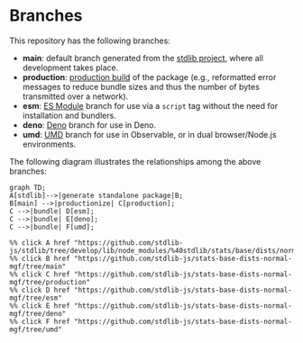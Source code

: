 <!--

@license Apache-2.0

Copyright (c) 2022 The Stdlib Authors.

Licensed under the Apache License, Version 2.0 (the "License");
you may not use this file except in compliance with the License.
You may obtain a copy of the License at

    http://www.apache.org/licenses/LICENSE-2.0

Unless required by applicable law or agreed to in writing, software
distributed under the License is distributed on an "AS IS" BASIS,
WITHOUT WARRANTIES OR CONDITIONS OF ANY KIND, either express or implied.
See the License for the specific language governing permissions and
limitations under the License.

-->

# Branches

This repository has the following branches:

-   **main**: default branch generated from the [stdlib project][stdlib-url], where all development takes place.
-   **production**: [production build][production-url] of the package (e.g., reformatted error messages to reduce bundle sizes and thus the number of bytes transmitted over a network).
-   **esm**: [ES Module][esm-url] branch for use via a `script` tag without the need for installation and bundlers.
-   **deno**: [Deno][deno-url] branch for use in Deno.
-   **umd**: [UMD][umd-url] branch for use in Observable, or in dual browser/Node.js environments.

The following diagram illustrates the relationships among the above branches:

```mermaid
graph TD;
A[stdlib]-->|generate standalone package|B;
B[main] -->|productionize| C[production];
C -->|bundle| D[esm];
C -->|bundle| E[deno];
C -->|bundle| F[umd];

%% click A href "https://github.com/stdlib-js/stdlib/tree/develop/lib/node_modules/%40stdlib/stats/base/dists/normal/mgf"
%% click B href "https://github.com/stdlib-js/stats-base-dists-normal-mgf/tree/main"
%% click C href "https://github.com/stdlib-js/stats-base-dists-normal-mgf/tree/production"
%% click D href "https://github.com/stdlib-js/stats-base-dists-normal-mgf/tree/esm"
%% click E href "https://github.com/stdlib-js/stats-base-dists-normal-mgf/tree/deno"
%% click F href "https://github.com/stdlib-js/stats-base-dists-normal-mgf/tree/umd"
```

[stdlib-url]: https://github.com/stdlib-js/stdlib/tree/develop/lib/node_modules/%40stdlib/stats/base/dists/normal/mgf
[production-url]: https://github.com/stdlib-js/stats-base-dists-normal-mgf/tree/production
[deno-url]: https://github.com/stdlib-js/stats-base-dists-normal-mgf/tree/deno
[umd-url]: https://github.com/stdlib-js/stats-base-dists-normal-mgf/tree/umd
[esm-url]: https://github.com/stdlib-js/stats-base-dists-normal-mgf/tree/esm